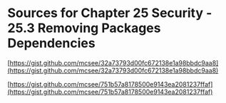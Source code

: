 # Sources for Chapter 25 Security - 25.3 Removing Packages Dependencies


[https://gist.github.com/mcsee/32a73793d00fc672138e1a98bbdc9aa8](https://gist.github.com/mcsee/32a73793d00fc672138e1a98bbdc9aa8)

[https://gist.github.com/mcsee/751b57a8178500e9143ea2081237ffaf](https://gist.github.com/mcsee/751b57a8178500e9143ea2081237ffaf)
